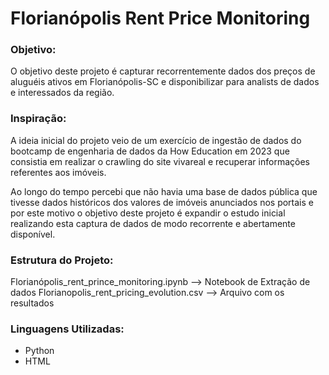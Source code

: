 # Florianópolis Rent Price Monitoring

### Objetivo:

O objetivo deste projeto é capturar recorrentemente dados dos preços de aluguéis ativos em Florianópolis-SC e disponibilizar para analists de dados e interessados da região.

### Inspiração:

A ideia inicial do projeto veio de um exercício de ingestão de dados do bootcamp de engenharia de dados da How Education em 2023 que consistia em realizar o crawling do site vivareal e recuperar informações referentes aos imóveis.

Ao longo do tempo percebi que não havia uma base de dados pública que tivesse dados históricos dos valores de imóveis anunciados nos portais e por este motivo o objetivo deste projeto é expandir o estudo inicial realizando esta captura de dados de modo recorrente e abertamente disponível.

### Estrutura do Projeto:

Florianópolis_rent_prince_monitoring.ipynb --> Notebook de Extração de dados
Florianopolis_rent_pricing_evolution.csv --> Arquivo com os resultados

### Linguagens Utilizadas:

- Python
- HTML
